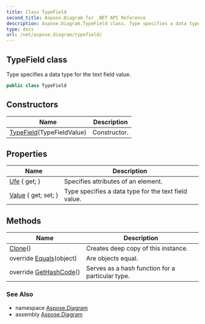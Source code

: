 ```yaml
---
title: Class TypeField
second_title: Aspose.Diagram for .NET API Reference
description: Aspose.Diagram.TypeField class. Type specifies a data type for the text field value
type: docs
url: /net/aspose.diagram/typefield/
---
```

## TypeField class

Type specifies a data type for the text field value.

```csharp
public class TypeField
```

## Constructors

| Name | Description |
| --- | --- |
| [TypeField](typefield/)(TypeFieldValue) | Constructor. |

## Properties

| Name | Description |
| --- | --- |
| [Ufe](../../aspose.diagram/typefield/ufe/) { get; } | Specifies attributes of an element. |
| [Value](../../aspose.diagram/typefield/value/) { get; set; } | Type specifies a data type for the text field value. |

## Methods

| Name | Description |
| --- | --- |
| [Clone](../../aspose.diagram/typefield/clone/)() | Creates deep copy of this instance. |
| override [Equals](../../aspose.diagram/typefield/equals/)(object) | Are objects equal. |
| override [GetHashCode](../../aspose.diagram/typefield/gethashcode/)() | Serves as a hash function for a particular type. |

### See Also

* namespace [Aspose.Diagram](../../aspose.diagram/)
* assembly [Aspose.Diagram](../../)


